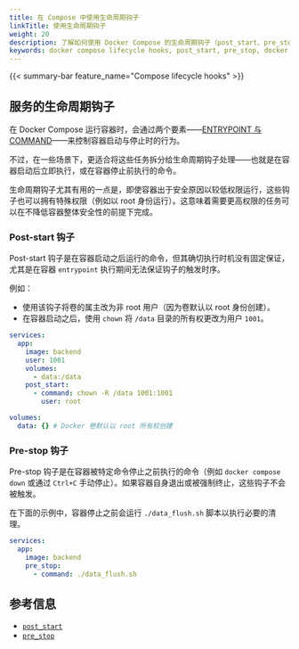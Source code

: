 ```yaml
---
title: 在 Compose 中使用生命周期钩子
linkTitle: 使用生命周期钩子
weight: 20
description: 了解如何使用 Docker Compose 的生命周期钩子（post_start、pre_stop）定制容器行为。
keywords: docker compose lifecycle hooks, post_start, pre_stop, docker compose entrypoint, docker container stop hooks, compose hook commands
---
```


{{< summary-bar feature_name="Compose lifecycle hooks" >}}

## 服务的生命周期钩子

在 Docker Compose 运行容器时，会通过两个要素——[ENTRYPOINT 与 COMMAND](/manuals/engine/containers/run.md#default-command-and-options)——来控制容器启动与停止时的行为。

不过，在一些场景下，更适合将这些任务拆分给生命周期钩子处理——也就是在容器启动后立即执行，或在容器停止前执行的命令。

生命周期钩子尤其有用的一点是，即使容器出于安全原因以较低权限运行，这些钩子也可以拥有特殊权限（例如以 root 身份运行）。这意味着需要更高权限的任务可以在不降低容器整体安全性的前提下完成。

### Post-start 钩子

Post-start 钩子是在容器启动之后运行的命令，但其确切执行时机没有固定保证，尤其是在容器 `entrypoint` 执行期间无法保证钩子的触发时序。

例如：

- 使用该钩子将卷的属主改为非 root 用户（因为卷默认以 root 身份创建）。
- 在容器启动之后，使用 `chown` 将 `/data` 目录的所有权更改为用户 `1001`。

```yaml
services:
  app:
    image: backend
    user: 1001
    volumes:
      - data:/data    
    post_start:
      - command: chown -R /data 1001:1001
        user: root

volumes:
  data: {} # Docker 卷默认以 root 所有权创建
```

### Pre-stop 钩子

Pre-stop 钩子是在容器被特定命令停止之前执行的命令（例如 `docker compose down` 或通过 `Ctrl+C` 手动停止）。如果容器自身退出或被强制终止，这些钩子不会被触发。

在下面的示例中，容器停止之前会运行 `./data_flush.sh` 脚本以执行必要的清理。

```yaml
services:
  app:
    image: backend
    pre_stop:
      - command: ./data_flush.sh
```

## 参考信息

- [`post_start`](/reference/compose-file/services.md#post_start)
- [`pre_stop`](/reference/compose-file/services.md#pre_stop)
